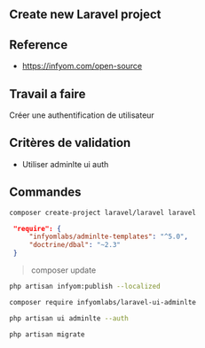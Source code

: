 ## Create new Laravel project

## Reference 

- https://infyom.com/open-source

## Travail a faire 

Créer une authentification de utilisateur

## Critères de validation

- Utiliser adminlte ui auth


## Commandes

```bash
composer create-project laravel/laravel laravel 
```

```json
 "require": {
     "infyomlabs/adminlte-templates": "^5.0",
     "doctrine/dbal": "~2.3"
 }  
 ```
> composer update

 
```bash
php artisan infyom:publish --localized
```

```bash
composer require infyomlabs/laravel-ui-adminlte
```

```bash
php artisan ui adminlte --auth
```


```bash
php artisan migrate
```


